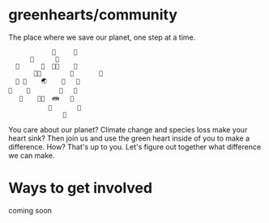 # greenhearts/community
The place where we save our planet, one step at a time.
```
            💚     💚
      💚      💚
  💚      👶  👩‍🔧    💚
       👨‍🚒        👦       💚   
  💚 🧓    🌏    👳   💚
💚    🧏        🧔   💚    
   💚    👩‍🦲  👪   💚
           💚       💚     
               💚
 ```
You care about our planet? Climate change and species loss make your heart sink? Then join us and use the green heart inside of you to make a difference. How? That's up to you. Let's figure out together what difference we can make.

# Ways to get involved
coming soon
 
